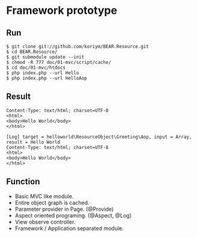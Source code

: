 # Framework prototype

## Run
	$ git clone git://github.com/koriym/BEAR.Resource.git
	$ cd BEAR.Resource/
	$ git submodule update --init
	$ chmod -R 777 doc/01-mvc/script/cache/
	$ cd doc/01-mvc/htdocs
	$ php index.php --url Hello
	$ php index.php --url HelloAop

## Result
    Content-Type: text/html; charset=UTF-8
    <html>
    <body>Hello World</body>
    </html>
    
    [Log] target = helloworld\ResourceObject\Greeting\Aop, input = Array, result = Hello World
    Content-Type: text/html; charset=UTF-8
    <html>
    <body>Hello World</body>
    </html>
    
## Function

 * Basic MVC like module.
 * Entire object graph is cached.
 * Parameter provider in Page. (@Provide)
 * Aspect oriented programing. (@Aspect, @Log)
 * View observe controller.
 * Framework / Application separated module.
